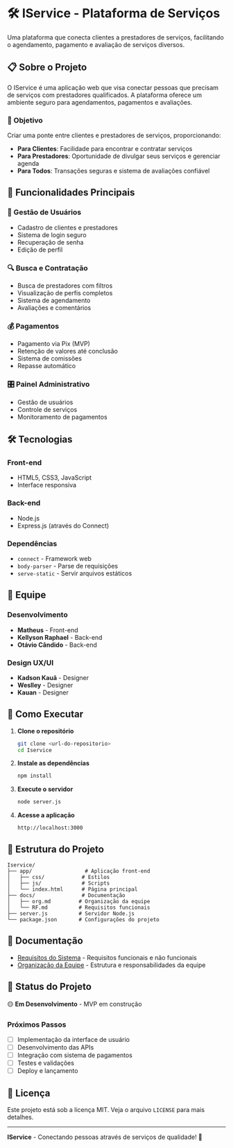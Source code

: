 # 🛠️ IService - Plataforma de Serviços

Uma plataforma que conecta clientes a prestadores de serviços, facilitando o agendamento, pagamento e avaliação de serviços diversos.

## 📋 Sobre o Projeto

O IService é uma aplicação web que visa conectar pessoas que precisam de serviços com prestadores qualificados. A plataforma oferece um ambiente seguro para agendamentos, pagamentos e avaliações.

### 🎯 Objetivo
Criar uma ponte entre clientes e prestadores de serviços, proporcionando:
- **Para Clientes**: Facilidade para encontrar e contratar serviços
- **Para Prestadores**: Oportunidade de divulgar seus serviços e gerenciar agenda
- **Para Todos**: Transações seguras e sistema de avaliações confiável

## 🚀 Funcionalidades Principais

### 👤 Gestão de Usuários
- Cadastro de clientes e prestadores
- Sistema de login seguro
- Recuperação de senha
- Edição de perfil

### 🔍 Busca e Contratação
- Busca de prestadores com filtros
- Visualização de perfis completos
- Sistema de agendamento
- Avaliações e comentários

### 💰 Pagamentos
- Pagamento via Pix (MVP)
- Retenção de valores até conclusão
- Sistema de comissões
- Repasse automático

### 🎛️ Painel Administrativo
- Gestão de usuários
- Controle de serviços
- Monitoramento de pagamentos

## 🛠️ Tecnologias

### Front-end
- HTML5, CSS3, JavaScript
- Interface responsiva

### Back-end
- Node.js
- Express.js (através do Connect)

### Dependências
- `connect` - Framework web
- `body-parser` - Parse de requisições
- `serve-static` - Servir arquivos estáticos

## 👥 Equipe

### Desenvolvimento
- **Matheus** - Front-end
- **Kellyson Raphael** - Back-end
- **Otávio Cândido** - Back-end

### Design UX/UI
- **Kadson Kauã** - Designer
- **Weslley** - Designer
- **Kauan** - Designer

## 🚀 Como Executar

1. **Clone o repositório**
   ```bash
   git clone <url-do-repositorio>
   cd Iservice
   ```

2. **Instale as dependências**
   ```bash
   npm install
   ```

3. **Execute o servidor**
   ```bash
   node server.js
   ```

4. **Acesse a aplicação**
   ```
   http://localhost:3000
   ```

## 📂 Estrutura do Projeto

```
Iservice/
├── app/                 # Aplicação front-end
│   ├── css/            # Estilos
│   ├── js/             # Scripts
│   └── index.html      # Página principal
├── docs/               # Documentação
│   ├── org.md         # Organização da equipe
│   └── RF.md          # Requisitos funcionais
├── server.js          # Servidor Node.js
└── package.json       # Configurações do projeto
```

## 📖 Documentação

- [Requisitos do Sistema](docs/RF.md) - Requisitos funcionais e não funcionais
- [Organização da Equipe](docs/org.md) - Estrutura e responsabilidades da equipe

## 🎯 Status do Projeto

🟡 **Em Desenvolvimento** - MVP em construção

### Próximos Passos
- [ ] Implementação da interface de usuário
- [ ] Desenvolvimento das APIs
- [ ] Integração com sistema de pagamentos
- [ ] Testes e validações
- [ ] Deploy e lançamento

## 📝 Licença

Este projeto está sob a licença MIT. Veja o arquivo `LICENSE` para mais detalhes.

---

**IService** - Conectando pessoas através de serviços de qualidade! 🤝
